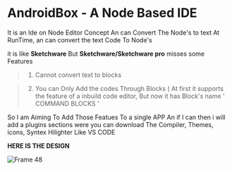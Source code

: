 # AndroidBox - A Node Based IDE
It is an Ide on Node Editor Concept An can Convert The Node's to text At RunTime, an can convert the text Code To Node's

it is like **Sketchware** But **Sketchware/Sketchware pro** misses some Features 

>1. Cannot convert text to blocks 

>2. You can Only Add the codes Through Blocks ( At first it supports the feature of a inbuild code editor, But now it has Block's name ' COMMAND BLOCKS '


So I am Aiming To Add Those Featues To a single APP
An if I can then i will add a plugins sections were you can download The Compiler, Themes, icons, Syntex Hilighter Like VS CODE

**HERE IS THE DESIGN**

![Frame 48](https://user-images.githubusercontent.com/67579112/228865415-c6c67ebc-e862-4c76-9454-ffa3f5f23c05.svg)
